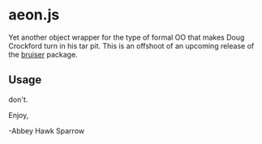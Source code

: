 aeon.js
========
Yet another object wrapper for the type of formal OO that makes Doug Crockford turn in his tar pit. This is an offshoot of an upcoming release of the [bruiser](https://github.com/khrome/bruiser) package.

Usage
-----
don't.

Enjoy,

-Abbey Hawk Sparrow